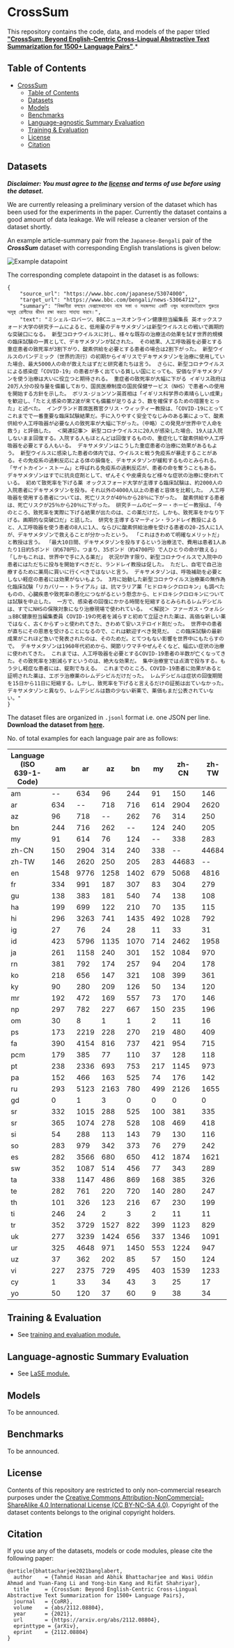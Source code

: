 # CrossSum

This repository contains the code, data, and models of the paper titled [**"CrossSum: Beyond English-Centric Cross-Lingual Abstractive Text Summarization for 1500+ Language Pairs"**](https://arxiv.org/abs/2112.08804).*


## Table of Contents

- [CrossSum](#crosssum)
  - [Table of Contents](#table-of-contents)
  - [Datasets](#datasets)
  - [Models](#models)
  - [Benchmarks](#benchmarks)
  - [Language-agnostic Summary Evaluation](#language-agnostic-summary-evaluation)
  - [Training & Evaluation](#training--evaluation)
  - [License](#license)
  - [Citation](#citation)


## Datasets
  
***Disclaimer: You must agree to the [license](#license) and terms of use before using the dataset.***

We are currently releasing a preliminary version of the dataset which has been used for the experiments in the paper. Currently the dataset contains a good amount of data leakage. We will release a cleaner version of the dataset shortly.

An example article-summary pair from the `Japanese-Bengali` pair of the ***CrossSum*** dataset with corresponding English translations is given below:

![Example datapoint](figs/crossum_example.png)

The corresponding complete datapoint in the dataset is as follows:
```
{
    "source_url": "https://www.bbc.com/japanese/53074000",
    "target_url": "https://www.bbc.com/bengali/news-53064712",
    "summary": "বিজ্ঞানীরা বলছেন ডেক্সামেথাসোন নামে সস্তা ও সহজলভ্য একটি ওষুধ করোনাভাইরাসে গুরুতর অসুস্থ রোগীদের জীবন রক্ষা করতে সাহায্য করবে।",
    "text": "ミシェル･ロバーツ、BBCニュースオンライン健康担当編集長 英オックスフォード大学の研究チームによると、低用量のデキサメタゾンは新型ウイルスとの戦いで画期的な突破口になる。 新型コロナウイルスに対し、様々な既存の治療法の効果を試す世界的規模の臨床試験の一貫として、デキサメタゾンが試された。 その結果、人工呼吸器を必要とする重症患者の致死率が3割下がり、酸素供給を必要とする患者の場合は2割下がった。 新型ウイルスのパンデミック（世界的流行）の初期からイギリスでデキサメタゾンを治療に使用していた場合、最大5000人の命が救えたはずだと研究者たちは言う。 さらに、新型コロナウイルスによる感染症「COVID-19」の患者が多く出ている貧しい国にとっても、安価なデキサメタゾンを使う治療は大いに役立つと期待される。 重症者の致死率が大幅に下がる イギリス政府は20万人分の投与量を備蓄しており、国民医療制度の国民保健サービス（NHS）で患者への使用を開始する方針を示した。 ボリス･ジョンソン英首相は「イギリス科学界の素晴らしい成果」を歓迎し、「たとえ感染の第2波が来ても備蓄が足りるよう、数を確保するための措置をとった」と述べた。 イングランド首席医務官クリス・ウィッティー教授は、「COVID-19にとってこれまでで一番重要な臨床試験結果だ。手に入りやすく安全でなじみのある薬によって、酸素供給や人工呼吸器が必要な人の致死率が大幅に下がった。（中略）この発見が世界中で人命を救う」と評価した。 ＜関連記事＞ 新型コロナウイルスに20人が感染した場合、19人は入院しないまま回復する。入院する人もほとんどは回復するものの、重症化して酸素供給や人工呼吸器を必要とする人もいる。 デキサメタゾンはこうした重症患者の治療に効果があるもよう。 新型ウイルスに感染した患者の体内では、ウイルスと戦う免疫系が暴走することがある。その免疫系の過剰反応による体の損傷を、デキサメタゾンが緩和するものとみられる。 「サイトカイン・ストーム」と呼ばれる免疫系の過剰反応が、患者の命を奪うこともある。 デキサメタゾンはすでに抗炎症剤として、ぜんそくや皮膚炎など様々な症状の治療に使われている。 初めて致死率を下げる薬 オックスフォード大学が主導する臨床試験は、約2000人の入院患者にデキサメタゾンを投与。それ以外の4000人以上の患者と容体を比較した。 人工呼吸器を使用する患者については、死亡リスクが40％から28％に下がった。 酸素供給する患者は、死亡リスクが25％から20％に下がった。 研究チームのピーター・ホービー教授は、「今のところ、致死率を実際に下げる結果が出たのは、この薬だけだ。しかも、致死率をかなり下げる。画期的な突破口だ」と話した。 研究を主導するマーティン・ランドレイ教授によると、人工呼吸器を使う患者の8人に1人、ならびに酸素供給治療を受ける患者の20-25人に1人が、デキサメタゾンで救えることが分かったという。 「これはきわめて明確なメリットだ」と教授は言う。 「最大10日間、デキサメタゾンを投与するという治療法で、費用は患者1人あたり1日約5ポンド（約670円）。つまり、35ポンド（約4700円）で人ひとりの命が救える」 「しかもこれは、世界中で手に入る薬だ」 状況が許す限り、新型コロナウイルスで入院中の患者にはただちに投与を開始すべきだと、ランドレイ教授は促した。 ただし、自宅で自己治療するために薬局に買いに行くべきではないと言う。 デキサメタゾンは、呼吸補助を必要としない軽症の患者には効果がないもよう。 3月に始動した新型コロナウイルス治療薬の無作為化臨床試験「リカバリー・トライアル」は、抗マラリア薬「ヒドロキシクロロキン」も調べたものの、心臓疾患や致死率の悪化につながるという懸念から、ヒドロキシクロロキンについては試験を中止した。 一方で、感染者の回復にかかる時間を短縮するとみられるレムデシビルは、すでにNHSの保険対象になり治療現場で使われている。 ＜解説＞ ファーガス・ウォルシュBBC健康担当編集委員 COVID-19の死者を減らすと初めて立証された薬は、高価な新しい薬ではなく、古くからずっと使われてきた、きわめて安いステロイド剤だった。 世界中の患者が直ちにその恩恵を受けることになるので、これは歓迎すべき発見だ。 この臨床試験の最新成果がこれほど急いで発表されたのは、そのためだ。とてつもない影響を世界中にもたらすので。 デキサメタゾンは1960年代初めから、関節リウマチやぜんそくなど、幅広い症状の治療に使われてきた。 これまでは、人工呼吸器を必要とするCOVID-19患者の半数が亡くなってきた。その致死率を3割減らすというのは、絶大な効果だ。 集中治療室では点滴で投与する。もう少し軽症な患者には、錠剤で与える。 これまでのところ、COVID-19患者に効果があると証明された薬は、エボラ治療薬のレムデシビルだけだった。 レムデシビルは症状の回復期間を15日から11日に短縮する。しかし、致死率を下げると言えるだけの証拠は出ていなかった。 デキサメタゾンと異なり、レムデシビルは数の少ない新薬で、薬価もまだ公表されていない。"
}
```

The dataset files are organized in `.jsonl` format  i.e. one JSON per line. **Download the dataset from [here]().**


No. of total examples for each language pair are as follows:


Language (ISO 639-1-Code) | am | ar | az | bn | my | zh-CN | zh-TW | en | fr | gu | ha | hi | ig | id | ja | rn | ko | ky | mr | np | om | ps | fa | pcm | pt | pa | ru | gd | sr | sr | si | so | es | sw | ta | te | th | ti | tr | uk | ur | uz | vi | cy | yo 
-----|-----|-----|-----|-----|-----|-----|-----|-----|-----|-----|-----|-----|-----|-----|-----|-----|-----|-----|-----|-----|-----|-----|-----|-----|-----|-----|-----|-----|-----|-----|-----|-----|-----|-----|-----|-----|-----|-----|-----|-----|-----|-----|-----|-----|-----
am | -- | 634 | 96 | 244 | 91 | 150 | 146 | 1548 | 334 | 138 | 199 | 296 | 27 | 423 | 261 | 381 | 218 | 90 | 192 | 297 | 30 | 173 | 390 | 179 | 238 | 152 | 293 | 0 | 332 | 365 | 54 | 283 | 282 | 352 | 338 | 282 | 101 | 246 | 352 | 277 | 325 | 37 | 227 | 1 | 50 
ar | 634 | -- | 718 | 716 | 614 | 2904 | 2620 | 9776 | 991 | 383 | 699 | 3263 | 76 | 5796 | 1158 | 792 | 656 | 280 | 472 | 782 | 8 | 2219 | 4154 | 385 | 2336 | 466 | 5123 | 1 | 1015 | 1074 | 288 | 979 | 3566 | 1087 | 1147 | 761 | 326 | 24 | 3729 | 3239 | 4648 | 362 | 2375 | 33 | 120 
az | 96 | 718 | -- | 262 | 76 | 314 | 250 | 1258 | 187 | 181 | 122 | 741 | 24 | 1135 | 240 | 174 | 147 | 209 | 169 | 227 | 1 | 228 | 816 | 77 | 693 | 163 | 2163 | 3 | 288 | 278 | 113 | 342 | 680 | 514 | 486 | 220 | 123 | 2 | 1527 | 1424 | 971 | 202 | 729 | 34 | 37 
bn | 244 | 716 | 262 | -- | 124 | 240 | 205 | 1402 | 307 | 540 | 210 | 1435 | 28 | 1070 | 301 | 257 | 321 | 126 | 557 | 667 | 1 | 270 | 737 | 110 | 753 | 525 | 780 | 0 | 525 | 528 | 143 | 373 | 650 | 456 | 869 | 720 | 216 | 3 | 822 | 656 | 1450 | 85 | 495 | 43 | 60 
my | 91 | 614 | 76 | 124 | -- | 338 | 283 | 679 | 83 | 74 | 70 | 492 | 11 | 714 | 152 | 94 | 108 | 50 | 73 | 150 | 2 | 219 | 421 | 37 | 217 | 74 | 499 | 0 | 100 | 108 | 79 | 76 | 412 | 77 | 168 | 140 | 67 | 2 | 399 | 337 | 553 | 57 | 403 | 3 | 9 
zh-CN | 150 | 2904 | 314 | 240 | 338 | -- | 44684 | 5068 | 304 | 138 | 135 | 1028 | 33 | 2462 | 1084 | 204 | 399 | 134 | 170 | 235 | 11 | 480 | 954 | 128 | 1145 | 176 | 2126 | 0 | 381 | 469 | 130 | 279 | 1874 | 343 | 385 | 280 | 230 | 11 | 1123 | 1346 | 1224 | 150 | 1539 | 25 | 38 
zh-TW | 146 | 2620 | 250 | 205 | 283 | 44683 | -- | 4816 | 279 | 108 | 115 | 792 | 31 | 1958 | 970 | 178 | 361 | 120 | 146 | 196 | 16 | 409 | 715 | 118 | 973 | 142 | 1655 | 0 | 335 | 418 | 116 | 242 | 1621 | 289 | 326 | 247 | 199 | 11 | 829 | 1091 | 947 | 124 | 1233 | 17 | 34 
en | 1548 | 9776 | 1258 | 1402 | 679 | 5068 | 4816 | -- | 1856 | 797 | 921 | 4050 | 132 | 9817 | 3674 | 1877 | 1817 | 478 | 990 | 1538 | 80 | 1460 | 4500 | 1120 | 4416 | 1162 | 8536 | 161 | 3767 | 3904 | 518 | 2171 | 6926 | 2676 | 2864 | 1943 | 1021 | 123 | 5167 | 6327 | 5850 | 434 | 4473 | 2906 | 224 
fr | 334 | 991 | 187 | 307 | 83 | 304 | 279 | 1856 | -- | 191 | 494 | 599 | 98 | 1027 | 264 | 717 | 254 | 118 | 215 | 313 | 6 | 153 | 611 | 416 | 963 | 215 | 820 | 2 | 538 | 565 | 88 | 483 | 1007 | 866 | 402 | 355 | 164 | 4 | 832 | 705 | 738 | 67 | 437 | 45 | 162 
gu | 138 | 383 | 181 | 540 | 74 | 138 | 108 | 797 | 191 | -- | 127 | 5190 | 29 | 657 | 167 | 165 | 230 | 82 | 2025 | 545 | 0 | 202 | 487 | 59 | 496 | 2119 | 506 | 0 | 307 | 298 | 124 | 233 | 477 | 276 | 1654 | 1921 | 120 | 2 | 575 | 477 | 1640 | 59 | 434 | 20 | 43 
ha | 199 | 699 | 122 | 210 | 70 | 135 | 115 | 921 | 494 | 127 | -- | 451 | 217 | 932 | 150 | 493 | 130 | 58 | 144 | 235 | 6 | 208 | 493 | 528 | 388 | 129 | 493 | 1 | 239 | 248 | 45 | 386 | 458 | 583 | 266 | 217 | 77 | 9 | 500 | 390 | 506 | 57 | 358 | 30 | 370 
hi | 296 | 3263 | 741 | 1435 | 492 | 1028 | 792 | 4050 | 599 | 5190 | 451 | -- | 56 | 5688 | 536 | 449 | 467 | 188 | 3843 | 1401 | 4 | 1450 | 5444 | 142 | 6689 | 4006 | 4457 | 3 | 765 | 714 | 446 | 702 | 2806 | 864 | 3675 | 3748 | 300 | 7 | 3766 | 3938 | 16118 | 308 | 3759 | 89 | 62 
ig | 27 | 76 | 24 | 28 | 11 | 33 | 31 | 132 | 98 | 29 | 217 | 56 | -- | 112 | 21 | 103 | 24 | 13 | 40 | 35 | 4 | 10 | 42 | 272 | 60 | 26 | 73 | 0 | 38 | 47 | 8 | 76 | 77 | 150 | 46 | 41 | 17 | 7 | 78 | 69 | 48 | 11 | 60 | 7 | 321 
id | 423 | 5796 | 1135 | 1070 | 714 | 2462 | 1958 | 9817 | 1027 | 657 | 932 | 5688 | 112 | -- | 1274 | 1001 | 764 | 323 | 707 | 1123 | 12 | 1297 | 3973 | 289 | 4762 | 643 | 7416 | 8 | 1352 | 1344 | 444 | 1301 | 4585 | 1922 | 1809 | 1052 | 572 | 5 | 5785 | 4855 | 6606 | 413 | 4921 | 177 | 168 
ja | 261 | 1158 | 240 | 301 | 152 | 1084 | 970 | 3674 | 264 | 167 | 150 | 536 | 21 | 1274 | -- | 353 | 756 | 137 | 255 | 420 | 3 | 210 | 1048 | 132 | 737 | 215 | 1434 | 2 | 562 | 606 | 95 | 356 | 959 | 443 | 554 | 389 | 294 | 3 | 1238 | 955 | 722 | 50 | 879 | 21 | 23 
rn | 381 | 792 | 174 | 257 | 94 | 204 | 178 | 1877 | 717 | 165 | 493 | 449 | 103 | 1001 | 353 | -- | 264 | 100 | 204 | 362 | 20 | 201 | 623 | 355 | 501 | 183 | 642 | 2 | 416 | 420 | 59 | 570 | 585 | 1193 | 449 | 302 | 130 | 11 | 687 | 565 | 552 | 50 | 619 | 21 | 168 
ko | 218 | 656 | 147 | 321 | 108 | 399 | 361 | 1817 | 254 | 230 | 130 | 467 | 24 | 764 | 756 | 264 | -- | 85 | 279 | 433 | 2 | 132 | 581 | 109 | 567 | 216 | 614 | 0 | 506 | 550 | 74 | 211 | 589 | 298 | 470 | 397 | 177 | 4 | 643 | 596 | 480 | 54 | 514 | 12 | 44 
ky | 90 | 280 | 209 | 126 | 50 | 134 | 120 | 478 | 118 | 82 | 58 | 188 | 13 | 323 | 137 | 100 | 85 | -- | 99 | 151 | 7 | 95 | 230 | 59 | 228 | 93 | 1031 | 1 | 183 | 186 | 45 | 134 | 264 | 144 | 177 | 145 | 106 | 4 | 318 | 496 | 228 | 118 | 172 | 7 | 22 
mr | 192 | 472 | 169 | 557 | 73 | 170 | 146 | 990 | 215 | 2025 | 144 | 3843 | 40 | 707 | 255 | 204 | 279 | 99 | -- | 602 | 0 | 196 | 542 | 111 | 477 | 1674 | 592 | 0 | 374 | 387 | 116 | 234 | 541 | 302 | 1646 | 1803 | 155 | 9 | 632 | 536 | 1348 | 69 | 435 | 18 | 36 
np | 297 | 782 | 227 | 667 | 150 | 235 | 196 | 1538 | 313 | 545 | 235 | 1401 | 35 | 1123 | 420 | 362 | 433 | 151 | 602 | -- | 4 | 284 | 922 | 111 | 699 | 513 | 816 | 2 | 529 | 525 | 160 | 396 | 646 | 494 | 971 | 707 | 193 | 8 | 924 | 744 | 1194 | 72 | 694 | 36 | 55 
om | 30 | 8 | 1 | 1 | 2 | 11 | 16 | 80 | 6 | 0 | 6 | 4 | 4 | 12 | 3 | 20 | 2 | 7 | 0 | 4 | -- | 1 | 0 | 13 | 4 | 2 | 7 | 0 | 5 | 9 | 1 | 8 | 10 | 5 | 3 | 4 | 1 | 161 | 3 | 12 | 1 | 5 | 1 | 0 | 10 
ps | 173 | 2219 | 228 | 270 | 219 | 480 | 409 | 1460 | 153 | 202 | 208 | 1450 | 10 | 1297 | 210 | 201 | 132 | 95 | 196 | 284 | 1 | -- | 2914 | 78 | 497 | 212 | 1061 | 1 | 198 | 215 | 128 | 300 | 691 | 272 | 381 | 275 | 68 | 10 | 847 | 745 | 2899 | 154 | 544 | 6 | 19 
fa | 390 | 4154 | 816 | 737 | 421 | 954 | 715 | 4500 | 611 | 487 | 493 | 5444 | 42 | 3973 | 1048 | 623 | 581 | 230 | 542 | 922 | 0 | 2914 | -- | 148 | 5683 | 494 | 4236 | 0 | 996 | 1001 | 264 | 791 | 2478 | 972 | 1181 | 719 | 305 | 8 | 3784 | 3616 | 6931 | 296 | 3236 | 74 | 63 
pcm | 179 | 385 | 77 | 110 | 37 | 128 | 118 | 1120 | 416 | 59 | 528 | 142 | 272 | 289 | 132 | 355 | 109 | 59 | 111 | 111 | 13 | 78 | 148 | -- | 170 | 80 | 243 | 0 | 198 | 223 | 20 | 185 | 287 | 358 | 172 | 113 | 63 | 30 | 209 | 218 | 146 | 15 | 138 | 8 | 505 
pt | 238 | 2336 | 693 | 753 | 217 | 1145 | 973 | 4416 | 963 | 496 | 388 | 6689 | 60 | 4762 | 737 | 501 | 567 | 228 | 477 | 699 | 4 | 497 | 5683 | 170 | -- | 489 | 4614 | 8 | 1354 | 1330 | 205 | 593 | 7424 | 987 | 944 | 719 | 448 | 2 | 3723 | 4584 | 6827 | 172 | 3930 | 151 | 82 
pa | 152 | 466 | 163 | 525 | 74 | 176 | 142 | 1162 | 215 | 2119 | 129 | 4006 | 26 | 643 | 215 | 183 | 216 | 93 | 1674 | 513 | 2 | 212 | 494 | 80 | 489 | -- | 539 | 0 | 360 | 357 | 108 | 240 | 510 | 309 | 1558 | 1738 | 148 | 6 | 557 | 496 | 1484 | 55 | 378 | 11 | 33 
ru | 293 | 5123 | 2163 | 780 | 499 | 2126 | 1655 | 8536 | 820 | 506 | 493 | 4457 | 73 | 7416 | 1434 | 642 | 614 | 1031 | 592 | 816 | 7 | 1061 | 4236 | 243 | 4614 | 539 | -- | 6 | 1459 | 1395 | 338 | 1077 | 4753 | 1559 | 1427 | 767 | 527 | 3 | 6043 | 21011 | 5111 | 777 | 3843 | 163 | 102 
gd | 0 | 1 | 3 | 0 | 0 | 0 | 0 | 161 | 2 | 0 | 1 | 3 | 0 | 8 | 2 | 2 | 0 | 1 | 0 | 2 | 0 | 1 | 0 | 0 | 8 | 0 | 6 | -- | 3 | 3 | 1 | 2 | 4 | 1 | 0 | 0 | 0 | 0 | 10 | 7 | 2 | 1 | 7 | 47 | 1 
sr | 332 | 1015 | 288 | 525 | 100 | 381 | 335 | 3767 | 538 | 307 | 239 | 765 | 38 | 1352 | 562 | 416 | 506 | 183 | 374 | 529 | 5 | 198 | 996 | 198 | 1354 | 360 | 1459 | 3 | -- | 9004 | 109 | 359 | 1170 | 549 | 692 | 614 | 312 | 9 | 1228 | 1517 | 989 | 113 | 651 | 46 | 61 
sr | 365 | 1074 | 278 | 528 | 108 | 469 | 418 | 3904 | 565 | 298 | 248 | 714 | 47 | 1344 | 606 | 420 | 550 | 186 | 387 | 525 | 9 | 215 | 1001 | 223 | 1330 | 357 | 1395 | 3 | 9005 | -- | 115 | 365 | 1232 | 549 | 702 | 638 | 320 | 15 | 1200 | 1453 | 960 | 112 | 592 | 38 | 64 
si | 54 | 288 | 113 | 143 | 79 | 130 | 116 | 518 | 88 | 124 | 45 | 446 | 8 | 444 | 95 | 59 | 74 | 45 | 116 | 160 | 1 | 128 | 264 | 20 | 205 | 108 | 338 | 1 | 109 | 115 | -- | 123 | 242 | 167 | 329 | 163 | 59 | 4 | 271 | 277 | 500 | 37 | 193 | 7 | 10 
so | 283 | 979 | 342 | 373 | 76 | 279 | 242 | 2171 | 483 | 233 | 386 | 702 | 76 | 1301 | 356 | 570 | 211 | 134 | 234 | 396 | 8 | 300 | 791 | 185 | 593 | 240 | 1077 | 2 | 359 | 365 | 123 | -- | 666 | 1017 | 630 | 333 | 136 | 21 | 906 | 835 | 944 | 79 | 693 | 21 | 115 
es | 282 | 3566 | 680 | 650 | 412 | 1874 | 1621 | 6926 | 1007 | 477 | 458 | 2806 | 77 | 4585 | 959 | 585 | 589 | 264 | 541 | 646 | 10 | 691 | 2478 | 287 | 7424 | 510 | 4753 | 4 | 1171 | 1232 | 242 | 666 | -- | 1024 | 938 | 716 | 433 | 4 | 3590 | 3096 | 2923 | 259 | 2282 | 69 | 124 
sw | 352 | 1087 | 514 | 456 | 77 | 343 | 289 | 2676 | 866 | 276 | 583 | 864 | 150 | 1922 | 443 | 1193 | 298 | 144 | 302 | 494 | 5 | 272 | 972 | 358 | 987 | 309 | 1559 | 1 | 549 | 549 | 167 | 1017 | 1024 | -- | 856 | 415 | 219 | 7 | 1342 | 1306 | 1213 | 83 | 945 | 36 | 200 
ta | 338 | 1147 | 486 | 869 | 168 | 385 | 326 | 2864 | 402 | 1654 | 266 | 3675 | 46 | 1809 | 554 | 449 | 470 | 177 | 1645 | 971 | 3 | 381 | 1181 | 172 | 944 | 1558 | 1427 | 0 | 692 | 702 | 329 | 630 | 938 | 856 | -- | 2159 | 324 | 11 | 1395 | 1299 | 2370 | 109 | 1026 | 30 | 53 
te | 282 | 761 | 220 | 720 | 140 | 280 | 247 | 1943 | 355 | 1921 | 217 | 3748 | 41 | 1052 | 389 | 302 | 397 | 145 | 1803 | 707 | 4 | 275 | 719 | 113 | 719 | 1738 | 767 | 0 | 614 | 638 | 163 | 333 | 716 | 415 | 2159 | -- | 240 | 9 | 796 | 751 | 1702 | 86 | 575 | 21 | 44 
th | 101 | 326 | 123 | 216 | 67 | 230 | 199 | 1021 | 164 | 120 | 77 | 300 | 17 | 572 | 294 | 130 | 177 | 106 | 155 | 193 | 1 | 68 | 305 | 63 | 448 | 148 | 527 | 0 | 312 | 320 | 59 | 136 | 433 | 219 | 324 | 240 | -- | 6 | 418 | 448 | 367 | 33 | 332 | 9 | 17 
ti | 246 | 24 | 2 | 3 | 2 | 11 | 11 | 123 | 4 | 2 | 9 | 7 | 7 | 5 | 3 | 11 | 4 | 4 | 9 | 8 | 161 | 10 | 8 | 30 | 2 | 6 | 3 | 0 | 9 | 15 | 4 | 21 | 4 | 7 | 11 | 9 | 6 | -- | 5 | 5 | 4 | 4 | 1 | 0 | 5 
tr | 352 | 3729 | 1527 | 822 | 399 | 1123 | 829 | 5167 | 832 | 575 | 500 | 3766 | 78 | 5785 | 1238 | 687 | 643 | 318 | 632 | 924 | 3 | 847 | 3784 | 209 | 3723 | 557 | 6043 | 10 | 1228 | 1200 | 271 | 906 | 3590 | 1342 | 1395 | 796 | 418 | 5 | -- | 4161 | 4381 | 332 | 3010 | 148 | 123 
uk | 277 | 3239 | 1424 | 656 | 337 | 1346 | 1091 | 6327 | 705 | 477 | 390 | 3938 | 69 | 4855 | 955 | 565 | 596 | 496 | 536 | 744 | 12 | 745 | 3616 | 218 | 4584 | 496 | 21013 | 7 | 1517 | 1453 | 277 | 835 | 3096 | 1306 | 1299 | 751 | 448 | 5 | 4161 | -- | 4336 | 450 | 3078 | 132 | 80 
ur | 325 | 4648 | 971 | 1450 | 553 | 1224 | 947 | 5850 | 738 | 1640 | 506 | 16118 | 48 | 6606 | 722 | 552 | 480 | 228 | 1348 | 1194 | 1 | 2899 | 6931 | 146 | 6827 | 1484 | 5111 | 2 | 989 | 960 | 500 | 944 | 2923 | 1213 | 2370 | 1702 | 367 | 4 | 4381 | 4336 | -- | 358 | 3737 | 83 | 76 
uz | 37 | 362 | 202 | 85 | 57 | 150 | 124 | 434 | 67 | 59 | 57 | 308 | 11 | 413 | 50 | 50 | 54 | 118 | 69 | 72 | 5 | 154 | 296 | 15 | 172 | 55 | 777 | 1 | 113 | 112 | 37 | 79 | 259 | 83 | 109 | 86 | 33 | 4 | 332 | 450 | 358 | -- | 237 | 9 | 17 
vi | 227 | 2375 | 729 | 495 | 403 | 1539 | 1233 | 4473 | 437 | 434 | 358 | 3759 | 60 | 4921 | 879 | 619 | 514 | 172 | 435 | 694 | 1 | 544 | 3236 | 138 | 3930 | 378 | 3843 | 7 | 651 | 592 | 193 | 693 | 2282 | 945 | 1026 | 575 | 332 | 1 | 3010 | 3078 | 3737 | 237 | -- | 121 | 76 
cy | 1 | 33 | 34 | 43 | 3 | 25 | 17 | 2906 | 45 | 20 | 30 | 89 | 7 | 177 | 21 | 21 | 12 | 7 | 18 | 36 | 0 | 6 | 74 | 8 | 151 | 11 | 163 | 47 | 46 | 38 | 7 | 21 | 69 | 36 | 30 | 21 | 9 | 0 | 148 | 132 | 83 | 9 | 121 | -- | 10 
yo | 50 | 120 | 37 | 60 | 9 | 38 | 34 | 224 | 162 | 43 | 370 | 62 | 321 | 168 | 23 | 168 | 44 | 22 | 36 | 55 | 10 | 19 | 63 | 505 | 82 | 33 | 102 | 1 | 61 | 64 | 10 | 115 | 124 | 200 | 53 | 44 | 17 | 5 | 123 | 80 | 76 | 17 | 76 | 10 | -- 


## Training & Evaluation
  * See [training and evaluation module.](seq2seq/)

## Language-agnostic Summary Evaluation
  * See [LaSE module.](LaSE/)

## Models

To be announced.

## Benchmarks

To be announced.
  
## License
Contents of this repository are restricted to only non-commercial research purposes under the [Creative Commons Attribution-NonCommercial-ShareAlike 4.0 International License (CC BY-NC-SA 4.0)](https://creativecommons.org/licenses/by-nc-sa/4.0/). Copyright of the dataset contents belongs to the original copyright holders.

## Citation
If you use any of the datasets, models or code modules, please cite the following paper:
```
@article{bhattacharjee2021banglabert,
  author    = {Tahmid Hasan and Abhik Bhattacharjee and Wasi Uddin Ahmad and Yuan-Fang Li and Yong-bin Kang and Rifat Shahriyar},
  title     = {CrossSum: Beyond English-Centric Cross-Lingual Abstractive Text Summarization for 1500+ Language Pairs},
  journal   = {CoRR},
  volume    = {abs/2112.08804},
  year      = {2021},
  url       = {https://arxiv.org/abs/2112.08804},
  eprinttype = {arXiv},
  eprint    = {2112.08804}
}
```

